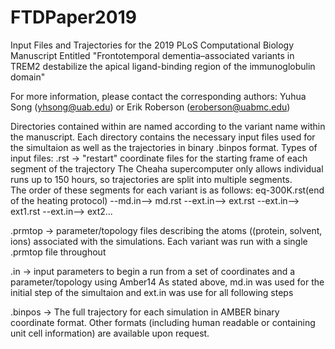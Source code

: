 # FTDPaper2019
Input Files and Trajectories for the 2019 PLoS Computational Biology Manuscript Entitled "Frontotemporal dementia–associated variants in TREM2 destabilize the apical ligand-binding region of the immunoglobulin domain"

For more information, please contact the corresponding authors: Yuhua Song (yhsong@uab.edu) or Erik Roberson (eroberson@uabmc.edu)

Directories contained within are named according to the variant name within the manuscript.
Each directory contains the necessary input files used for the simultaion as well as the trajectories in binary .binpos format.
Types of input files:
  .rst -> "restart" coordinate files for the starting frame of each segment of the trajectory 
           The Cheaha supercomputer only allows individual runs up to 150 hours, so trajectories are split into multiple segments.    
           The order of these segments for each variant is as follows: 
           eq-300K.rst(end of the heating protocol) --md.in--> md.rst --ext.in--> ext.rst --ext.in--> ext1.rst --ext.in--> ext2...
           
  .prmtop -> parameter/topology files describing the atoms ((protein, solvent, ions) associated with the simulations. 
           Each variant was run with a single .prmtop file throughout
           
  .in -> input parameters to begin a run from a set of coordinates and a parameter/topology using Amber14 
           As stated above, md.in was used for the initial step of the simultaion and ext.in was use for all following steps
           
  .binpos -> The full trajectory for each simulation in AMBER binary coordinate format. 
           Other formats (including human readable or containing unit cell information) are available upon request.
